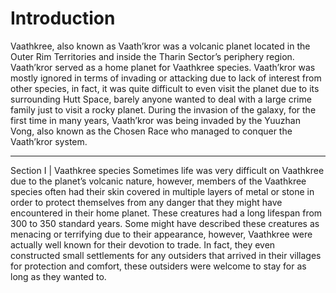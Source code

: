 # Introduction

Vaathkree, also known as Vaath’kror was a volcanic planet located in the Outer Rim Territories and inside the Tharin Sector’s periphery region.
Vaath’kror served as a home planet for Vaathkree species.
Vaath’kror was mostly ignored in terms of invading or attacking due to lack of interest from other species, in fact, it was quite difficult to even visit the planet due to its surrounding Hutt Space, barely anyone wanted to deal with a large crime family just to visit a rocky planet.
During the invasion of the galaxy, for the first time in many years, Vaath’kror was being invaded by the Yuuzhan Vong, also known as the Chosen Race who managed to conquer the Vaath’kror system.

______________________________________________________________________

Section I | Vaathkree species
Sometimes life was very difficult on Vaathkree due to the planet’s volcanic nature, however, members of the Vaathkree species often had their skin covered in multiple layers of metal or stone in order to protect themselves from any danger that they might have encountered in their home planet.
These creatures had a long lifespan from 300 to 350 standard years.
Some might have described these creatures as menacing or terrifying due to their appearance, however, Vaathkree were actually well known for their devotion to trade.
In fact, they even constructed small settlements for any outsiders that arrived in their villages for protection and comfort, these outsiders were welcome to stay for as long as they wanted to.
